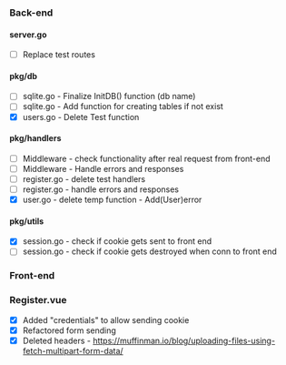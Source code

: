 ### Back-end

#### server.go

- [ ] Replace test routes

#### pkg/db

- [ ] sqlite.go - Finalize InitDB() function (db name)
- [ ] sqlite.go - Add function for creating tables if not exist
- [x] users.go - Delete Test function

#### pkg/handlers

- [ ] Middleware - check functionality after real request from front-end
- [ ] Middleware - Handle errors and responses
- [ ] register.go - delete test handlers
- [ ] register.go - handle errors and responses
- [x] user.go - delete temp function - Add(User)error

#### pkg/utils

- [x] session.go - check if cookie gets sent to front end
- [ ] session.go - check if cookie gets destroyed when conn to front end

### Front-end

### Register.vue

- [x] Added "credentials" to allow sending cookie
- [x] Refactored form sending
- [x] Deleted headers - https://muffinman.io/blog/uploading-files-using-fetch-multipart-form-data/
